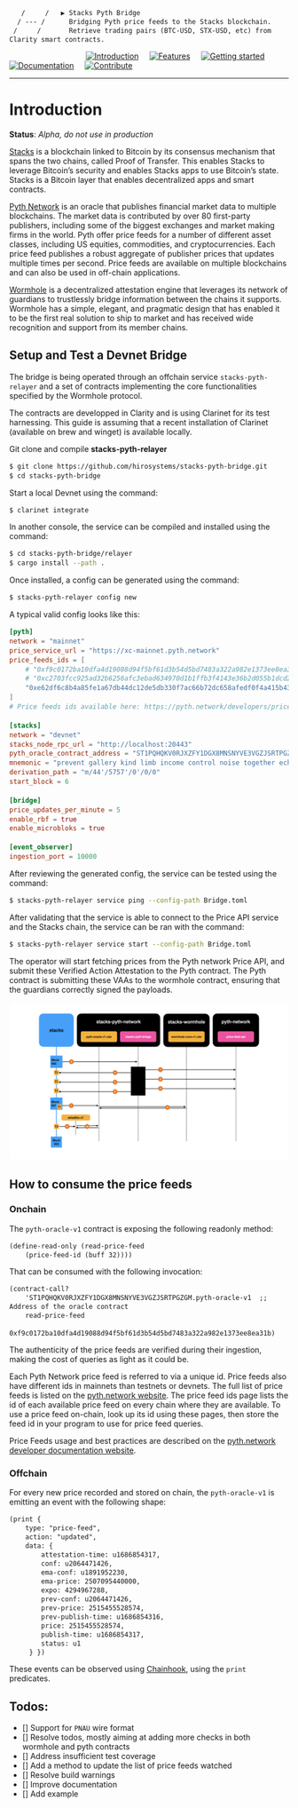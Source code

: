                       
       /     /   ▶ Stacks Pyth Bridge   
      / --- /      Bridging Pyth price feeds to the Stacks blockchain.
     /     /       Retrieve trading pairs (BTC-USD, STX-USD, etc) from Clarity smart contracts. 
                  

&nbsp;&nbsp;&nbsp;&nbsp;&nbsp;&nbsp;&nbsp;&nbsp;&nbsp;&nbsp;&nbsp;&nbsp;&nbsp;&nbsp;&nbsp;&nbsp;&nbsp;&nbsp;&nbsp;&nbsp;&nbsp;&nbsp;&nbsp;&nbsp;&nbsp;&nbsp;&nbsp;&nbsp;&nbsp;&nbsp;&nbsp;&nbsp;&nbsp;&nbsp;&nbsp;[![Introduction](https://img.shields.io/badge/%23-%20Introduction%20-orange?labelColor=gray)](#Introduction)
&nbsp;&nbsp;&nbsp;&nbsp;[![Features](https://img.shields.io/badge/%23-Features-orange?labelColor=gray)](#Features)
&nbsp;&nbsp;&nbsp;&nbsp;[![Getting started](https://img.shields.io/badge/%23-Quick%20Start-orange?labelColor=gray)](#Quick-start)
&nbsp;&nbsp;&nbsp;&nbsp;[![Documentation](https://img.shields.io/badge/%23-Documentation-orange?labelColor=gray)](#Documentation)
&nbsp;&nbsp;&nbsp;&nbsp;[![Contribute](https://img.shields.io/badge/%23-Contribute-orange?labelColor=gray)](#Contribute)

***

# Introduction

**Status**: *Alpha, do not use in production*

[Stacks](http://stacks.co) is a blockchain linked to Bitcoin by its consensus mechanism that spans the two chains, called Proof of Transfer. This enables Stacks to leverage Bitcoin’s security and enables Stacks apps to use Bitcoin’s state.
Stacks is a Bitcoin layer that enables decentralized apps and smart contracts.

[Pyth Network](https://pyth.network) is an oracle that publishes financial market data to multiple blockchains. The market data is contributed by over 80 first-party publishers, including some of the biggest exchanges and market making firms in the world. Pyth offer price feeds for a number of different asset classes, including US equities, commodities, and cryptocurrencies. Each price feed publishes a robust aggregate of publisher prices that updates multiple times per second.
Price feeds are available on multiple blockchains and can also be used in off-chain applications.

[Wormhole](https://wormhole.com) is a decentralized attestation engine that leverages its network of guardians to trustlessly bridge information between the chains it supports. Wormhole has a simple, elegant, and pragmatic design that has enabled it to be the first real solution to ship to market and has received wide recognition and support from its member chains.

## Setup and Test a Devnet Bridge

The bridge is being operated through an offchain service `stacks-pyth-relayer` and a set of contracts implementing the core functionalities specified by the Wormhole protocol. 

The contracts are developped in Clarity and is using Clarinet for its test harnessing.
This guide is assuming that a recent installation of Clarinet (available on brew and winget) is available locally. 

Git clone and compile **stacks-pyth-relayer**

```bash
$ git clone https://github.com/hirosystems/stacks-pyth-bridge.git
$ cd stacks-pyth-bridge
```

Start a local Devnet using the command:
```bash
$ clarinet integrate
```

In another console, the service can be compiled and installed using the command:

```bash
$ cd stacks-pyth-bridge/relayer
$ cargo install --path .
```

Once installed, a config can be generated using the command:

```bash
$ stacks-pyth-relayer config new
```

A typical valid config looks like this:

```toml
[pyth]
network = "mainnet"
price_service_url = "https://xc-mainnet.pyth.network"
price_feeds_ids = [
    # "0xf9c0172ba10dfa4d19088d94f5bf61d3b54d5bd7483a322a982e1373ee8ea31b", # BTC-USD (testnet)
    # "0xc2703fcc925ad32b6256afc3ebad634970d1b1ffb3f4143e36b2d055b1dcd29b", # STX-USD (testnet)
    "0xe62df6c8b4a85fe1a67db44dc12de5db330f7ac66b72dc658afedf0f4a415b43", # BTC-USD (mainnet)
]
# Price feeds ids available here: https://pyth.network/developers/price-feed-ids

[stacks]
network = "devnet"
stacks_node_rpc_url = "http://localhost:20443"
pyth_oracle_contract_address = "ST1PQHQKV0RJXZFY1DGX8MNSNYVE3VGZJSRTPGZGM.pyth-price-feed-oracle-v1"
mnemonic = "prevent gallery kind limb income control noise together echo rival record wedding sense uncover school version force bleak nuclear include danger skirt enact arrow"
derivation_path = "m/44'/5757'/0'/0/0"
start_block = 6

[bridge]
price_updates_per_minute = 5
enable_rbf = true
enable_microbloks = true

[event_observer]
ingestion_port = 10000
```

After reviewing the generated config, the service can be tested using the command:

```bash
$ stacks-pyth-relayer service ping --config-path Bridge.toml
```

After validating that the service is able to connect to the Price API service and the Stacks chain, the service can be ran with the command:

```bash
$ stacks-pyth-relayer service start --config-path Bridge.toml
```

The operator will start fetching prices from the Pyth network Price API, and submit these Verified Action Attestation to the Pyth contract. The Pyth contract is submitting these VAAs to the wormhole contract, ensuring that the guardians correctly signed the payloads.

![architecture](docs/architecture.png)


## How to consume the price feeds


### Onchain

The `pyth-oracle-v1` contract is exposing the following readonly method:

```clarity
(define-read-only (read-price-feed 
    (price-feed-id (buff 32))))
```
 
That can be consumed with the following invocation:

```clarity
(contract-call? 
    'ST1PQHQKV0RJXZFY1DGX8MNSNYVE3VGZJSRTPGZGM.pyth-oracle-v1  ;; Address of the oracle contract
    read-price-feed
    0xf9c0172ba10dfa4d19088d94f5bf61d3b54d5bd7483a322a982e1373ee8ea31b)
```

The authenticity of the price feeds are verified during their ingestion, making the cost of queries as light as it could be.

Each Pyth Network price feed is referred to via a unique id. Price feeds also have different ids in mainnets than testnets or devnets. The full list of price feeds is listed on the [pyth.network website](https://pyth.network/price-feeds/). The price feed ids page lists the id of each available price feed on every chain where they are available. To use a price feed on-chain, look up its id using these pages, then store the feed id in your program to use for price feed queries.

Price Feeds usage and best practices are described on the [pyth.network developer documentation website](https://docs.pyth.network/pythnet-price-feeds/best-practices). 



### Offchain

For every new price recorded and stored on chain, the `pyth-oracle-v1` is emitting an event with the following shape:

```clarity
(print { 
    type: "price-feed", 
    action: "updated", 
    data: { 
        attestation-time: u1686854317, 
        conf: u2064471426, 
        ema-conf: u1891952230, 
        ema-price: 2507095440000, 
        expo: 4294967288, 
        prev-conf: u2064471426, 
        prev-price: 2515455528574, 
        prev-publish-time: u1686854316, 
        price: 2515455528574, 
        publish-time: u1686854317, 
        status: u1
     } })
```

These events can be observed using [Chainhook](https://github.com/hirosystems/chainhook), using the `print` predicates.

## Todos:

- [] Support for `PNAU` wire format
- [] Resolve todos, mostly aiming at adding more checks in both wormhole and pyth contracts
- [] Address insufficient test coverage
- [] Add a method to update the list of price feeds watched
- [] Resolve build warnings
- [] Improve documentation
- [] Add example
